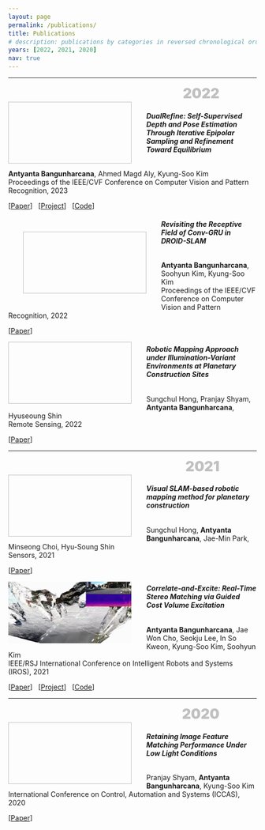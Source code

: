 ```yaml
---
layout: page
permalink: /publications/
title: Publications
# description: publications by categories in reversed chronological order. generated by jekyll-scholar.
years: [2022, 2021, 2020]
nav: true
---
```


<!-- <div class="publications">

{% for y in page.years %}
  <h2 class="year">{{y}}</h2>
  {% bibliography -f papers -q @*[year={{y}}]* %}
{% endfor %}

</div> -->

---
<p style="margin: 0 auto; font-size:2em; color: silver; font-weight: 900; text-align:right ; max-width: 70%;">2022</p>

<img align="left" width="250" height="125" style="float:left; padding-right:30px" >

###### **DualRefine: Self-Supervised Depth and Pose Estimation Through Iterative Epipolar Sampling and Refinement Toward Equilibrium**
**Antyanta Bangunharcana**, Ahmed Magd Aly, Kyung-Soo Kim  
Proceedings of the IEEE/CVF Conference on Computer Vision and Pattern Recognition, 2023

\[[Paper]()\] &nbsp; \[[Project](/projects/DualRefine/index.html)\] &nbsp; \[[Code](https://github.com/antabangun/DualRefine)\]

<img align="left" width="250" height="125" style="float:left; padding:30px ">

###### **Revisiting the Receptive Field of Conv-GRU in DROID-SLAM**
**Antyanta Bangunharcana**, Soohyun Kim, Kyung-Soo Kim  
Proceedings of the IEEE/CVF Conference on Computer Vision and Pattern Recognition, 2022

\[[Paper](https://openaccess.thecvf.com/content/CVPR2022W/VOCVALC/html/Bangunharcana_Revisiting_the_Receptive_Field_of_Conv-GRU_in_DROID-SLAM_CVPRW_2022_paper.html)\]

<img align="left" width="250" height="125" style="float:left; padding-right:30px" >

###### **Robotic Mapping Approach under Illumination-Variant Environments at Planetary Construction Sites**
Sungchul Hong, Pranjay Shyam, **Antyanta Bangunharcana**, Hyuseoung Shin  
Remote Sensing, 2022

\[[Paper](https://www.mdpi.com/2072-4292/14/4/1027)\]

---
<p style="margin: 0 auto; font-size:2em; color: silver; font-weight: 900; text-align:right ; max-width: 70%;">2021</p>

<img align="left" width="250" height="125" style="float:left; padding-right:30px" >

###### **Visual SLAM-based robotic mapping method for planetary construction**
Sungchul Hong, **Antyanta Bangunharcana**, Jae-Min Park, Minseong Choi, Hyu-Soung Shin  
Sensors, 2021

\[[Paper](https://www.mdpi.com/1424-8220/21/22/7715)\]

<img align="left" width="250" height="125" style="float:left; padding-right:30px" src="/assets/img/publications/2021_iros_lignet.gif">

###### **Correlate-and-Excite: Real-Time Stereo Matching via Guided Cost Volume Excitation**
**Antyanta Bangunharcana**, Jae Won Cho, Seokju Lee, In So Kweon, Kyung-Soo Kim, Soohyun Kim  
IEEE/RSJ International Conference on Intelligent Robots and Systems (IROS), 2021  

\[[Paper](https://ieeexplore.ieee.org/abstract/document/9635909)\] &nbsp; \[[Project](/projects/CoEx/index.html)\] &nbsp; \[[Code](https://github.com/antabangun/coex)\]

---
<p style="margin: 0 auto; font-size:2em; color: silver; font-weight: 900; text-align:right ; max-width: 70%;">2020</p>

<img align="left" width="250" height="125" style="float:left; padding-right:30px" >

###### **Retaining Image Feature Matching Performance Under Low Light Conditions**
Pranjay Shyam, **Antyanta Bangunharcana**, Kyung-Soo Kim  
International Conference on Control, Automation and Systems (ICCAS), 2020 

\[[Paper](https://ieeexplore.ieee.org/stamp/stamp.jsp?tp=&arnumber=9268426)\]

